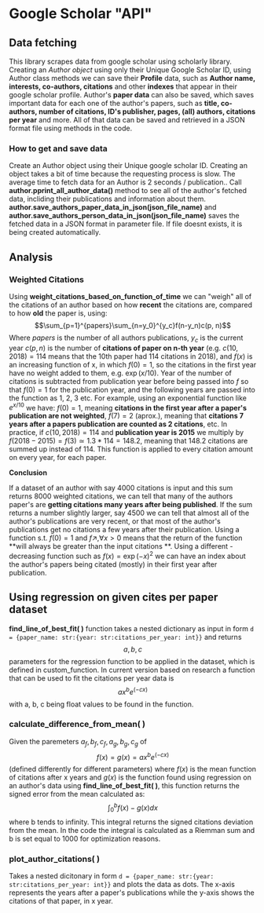 
# Google Scholar "API"

## Data fetching
This library scrapes data from google scholar using scholarly library.
Creating an *Author object* using only their Unique Google Scholar ID, using Author class methods
we can save their **Profile** data, such as **Author name, interests, co-authors, citations**
and other **indexes** that appear in their google scholar profile.
Author's **paper data** can also be saved, which saves important data for each one of the author's papers, such as **title, co-authors, number of citations, ID's publisher, pages, (all) authors, citations per year** and more.
All of that data can be saved and retrieved in a JSON format file using methods in the code.

### How to get and save data
Create an Author object using their Unique google scholar ID. Creating an object takes a bit of time because the requesting process is slow.
The average time to fetch data for an Author is 2 seconds / publication..
Call **author.pprint_all_author_data()** method to see all of the author's fetched data, incliding their publications and information
about them. 
**author.save_authors_paper_data_in_json(json_file_name)** and **author.save_authors_person_data_in_json(json_file_name)** saves the fetched data in a JSON format in parameter file.
If file doesnt exists, it is being created automatically.


## Analysis
### Weighted Citations
Using **weight_citations_based_on_function_of_time** we can "weigh" all of the citations of an author 
based on how **recent** the citations are, compared to how **old** the paper is, using:
$$\sum_{p=1}^{papers}\sum_{n=y_0}^{y_c}f(n-y_n)c(p, n)$$
Where *papers* is the number of all authors publications, $y_c$ is the current year $c(p, n)$ is the number of **citations of paper on n-th year** (e.g. $c(10, 2018) = 114$ means that the 10th paper had 114 citations in 2018),  and $f(x)$ is an increasing function  of x, in which $f(0)=1$, so the citations in the first year have no weight added to them, e.g. $\exp(x/10)$. Year of the number of citations is subtracted from publication year before
being passed into $f$ so that $f(0)=1$ for the publication year, and the following years are passed into the 
function as 1, 2, 3 etc.
For example, using an exponential function like $e^{x/10}$ we have:
$f(0)=1$, meaning **citations in the first year after a paper's publication are not weighted**,
$f(7)=2$ (aprox.), meaning that **citations 7 years after a papers publication are counted as 2 citations**, etc.
In practice, if $c(10, 2018) = 114$ and **publication year is 2015** we multiply by $f(2018 - 2015) = f(3) \simeq1.3*114=148.2$, meaning that 148.2 citations are summed up instead of 114. This function is applied to every citation amount on every year, for each paper.

**Conclusion**

If a dataset of an author with say 4000 citations is input and this sum returns 8000 weighted citations, 
we can tell that many of the authors paper's are **getting citations many years after being published**.
If the sum returns a number slightly larger, say 4500 we can tell that almost all of the author's publications
are very recent, or that most of the author's publications get no citations a few years after their publication.
Using a function s.t. $f(0)=1$ and $f\nearrow,  \forall  x\gt0$ means that the return of the function **will always
be greater than the input citations **. 
Using a different - decreasing function such as $f(x)=\exp(-x)^2$ we can have an index about the author's papers being citated (mostly) in their first year after publication.

## Using regression on given cites per paper dataset
 **find_line_of_best_fit( )** function takes a nested dictionary as input in  form 
``d = {paper_name: str:{year: str:citations_per_year: int}}``
and returns $$a, b, c$$ parameters for the regression function to be applied in the dataset, which is defined
in custom_function.
In current version based on research a function that can be used to fit the citations per year data is 
$$ax^be^{(-cx)}$$ with a, b, c being float values to be found in the function.


### calculate_difference_from_mean( )
Given the paremeters $a_f, b_f, c_f, a_g, b_g, c_g$ of 
$$f(x)=g(x)= ax^be^{(-cx)}$$ (defined differently for different parameters) where $f(x)$ is the mean function of citations after x years and $g(x)$ is the function found using regression on an author's data using **find_line_of_best_fit( )**, this function returns the signed error from the mean calculated as:
$$\int_{0}^{b}f(x)-g(x)dx$$
where b tends to infinity. This integral returns the signed citations deviation from the mean.
In the code the integral is calculated as a  Riemman sum and b is set equal to 1000 for optimization reasons.

### plot_author_citations( )
Takes a nested dicitonary  in  form 
``d = {paper_name: str:{year: str:citations_per_year: int}}``
and plots the data as dots. The x-axis represents the years after a paper's publications while the y-axis
shows the citations of that paper, in x year.
